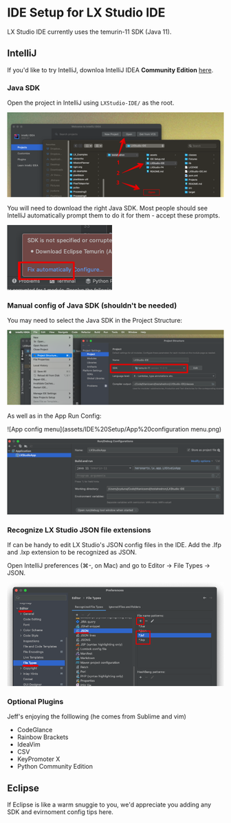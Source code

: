 IDE Setup for LX Studio IDE
==

LX Studio IDE currently uses the temurin-11 SDK (Java 11).


## IntelliJ 
If you'd like to try IntelliJ, downloa IntelliJ IDEA **Community Edition** [here](https://www.jetbrains.com/idea/download/).

### Java SDK

Open the project in IntelliJ using `LXStudio-IDE/` as the root.

![Open Project](assets/IDE%20Setup/Open%20Project.png)

You will need to download the right Java SDK. Most people should see IntelliJ automatically prompt them to do it for them - accept these prompts.

![Auto install Java SDK](assets/IDE%20Setup/Auto%20install%20Java%20SDK.png)


### Manual config of Java SDK (shouldn't be needed)

You may need to select the Java SDK in the Project Structure:

![Project Structure](assets/IDE%20Setup/SDK%20in%20Project%20Structure.png)

As well as in the App Run Config:

![App config menu](assets/IDE%20Setup/App%20configuration menu.png)

![Run Configurations](assets/IDE%20Setup/Run%20Configurations.png)

### Recognize LX Studio JSON file extensions

If can be handy to edit LX Studio's JSON config files in the IDE. Add the .lfp and .lxp extension to be recognized as JSON.

Open IntelliJ preferences (⌘-, on Mac) and go to Editor → File Types → JSON.

![JSON File Types](assets/IDE%20Setup/JSON%20File%20Types.png)

### Optional Plugins

Jeff's enjoying the folllowing (he comes from Sublime and vim)

* CodeGlance
* Rainbow Brackets
* IdeaVim
* CSV
* KeyPromoter X
* Python Community Edition

## Eclipse

If Eclipse is like a warm snuggie to you, we'd appreciate you adding any SDK and evirnoment config tips here.
